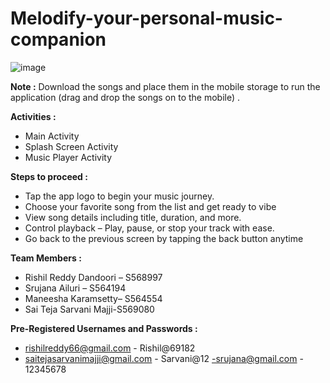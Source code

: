 # Melodify-your-personal-music-companion

![image](https://github.com/user-attachments/assets/99118ac1-7055-4ccc-ab0d-8f14bba18699)

**Note :** Download the songs and place them in the mobile storage to run the application (drag and drop the songs on to the mobile) .

**Activities :**
  - Main Activity
  - Splash Screen Activity
  - Music Player Activity

**Steps to proceed :**
- Tap the app logo to begin your music journey.
- Choose your favorite song from the list and get ready to vibe
- View song details including title, duration, and more.
- Control playback – Play, pause, or stop your track with ease.
- Go back to the previous screen by tapping the back button anytime

**Team Members :**
- Rishil Reddy Dandoori – S568997
- Srujana Ailuri – S564194
- Maneesha Karamsetty– S564554
- Sai Teja Sarvani Majji-S569080

 **Pre-Registered Usernames and Passwords :**
- rishilreddy66@gmail.com - Rishil@69182
- saitejasarvanimajji@gmail.com - Sarvani@12
-srujana@gmail.com - 12345678

